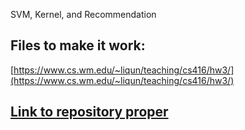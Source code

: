 SVM, Kernel, and  Recommendation

## Files to make it work:
[https://www.cs.wm.edu/~liqun/teaching/cs416/hw3/](https://www.cs.wm.edu/~liqun/teaching/cs416/hw3/)

## [Link to repository proper](https://k-l-chen.github.io/CS416/HW3)
